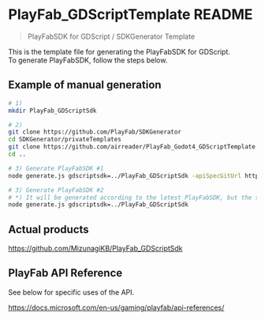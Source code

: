 # PlayFab_GDScriptTemplate README
> PlayFabSDK for GDScript / SDKGenerator Template

This is the template file for generating the PlayFabSDK for GDScript. <br />
To generate PlayFabSDK, follow the steps below.

## Example of manual generation
```bash
# 1)
mkdir PlayFab_GDScriptSdk

# 2)
git clone https://github.com/PlayFab/SDKGenerator
cd SDKGenerator/privateTemplates
git clone https://github.com/airreader/PlayFab_Godot4_GDScriptTemplate.git gdscriptsdk
cd ..

# 3) Generate PlayFabSDK #1
node generate.js gdscriptsdk=../PlayFab_GDScriptSdk -apiSpecGitUrl https://raw.githubusercontent.com/MizunagiKB/API_Specs/master

# 3) Generate PlayFabSDK #2
# *) It will be generated according to the latest PlayFabSDK, but the sdkVersion will be blank.
node generate.js gdscriptsdk=../PlayFab_GDScriptSdk
```

## Actual products

https://github.com/MizunagiKB/PlayFab_GDScriptSdk


## PlayFab API Reference

See below for specific uses of the API.

https://docs.microsoft.com/en-us/gaming/playfab/api-references/
